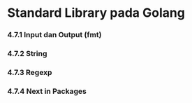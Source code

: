 # Standard Library pada Golang

### 4.7.1 Input dan Output (fmt)

### 4.7.2 String

### 4.7.3 Regexp

### 4.7.4 Next in Packages
